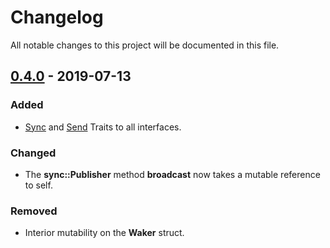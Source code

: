 # Changelog
All notable changes to this project will be documented in this file.

## [0.4.0](https://github.com/filipdulic/bus-queue/pull/19) - 2019-07-13
### Added
- [Sync](https://doc.rust-lang.org/std/marker/trait.Sync.html) and [Send](https://doc.rust-lang.org/std/marker/trait.Send.html) Traits to all interfaces.
### Changed
- The **sync::Publisher** method **broadcast** now takes a mutable reference to self.
### Removed
- Interior mutability on the **Waker** struct.